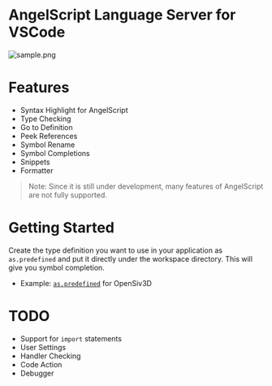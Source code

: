 # AngelScript Language Server for VSCode

![sample.png](https://raw.githubusercontent.com/sashi0034/angel-lsp/main/sample.png)

# Features

- Syntax Highlight for AngelScript
- Type Checking
- Go to Definition
- Peek References
- Symbol Rename
- Symbol Completions
- Snippets
- Formatter

> Note: Since it is still under development, many features of AngelScript are not fully supported.

# Getting Started

Create the type definition you want to use in your application as `as.predefined` and put it directly under the workspace directory. This will give you symbol completion.

- Example: [`as.predefined`](./examples/OpenSiv3D/as.predefined) for OpenSiv3D

# TODO

- Support for `import` statements
- User Settings
- Handler Checking
- Code Action
- Debugger
